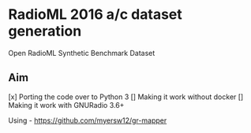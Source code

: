 # RadioML 2016 a/c dataset generation 
Open RadioML Synthetic Benchmark Dataset

## Aim 

[x] Porting the code over to Python 3 
[] Making it work without docker
[] Making it work with GNURadio 3.6+



Using - https://github.com/myersw12/gr-mapper 
